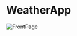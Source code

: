 # WeatherApp
![FrontPage](https://github.com/Gajukanade/WeatherApp/assets/73280285/1ac3bc46-8352-4a92-9aa1-f4dd95e56e07)
